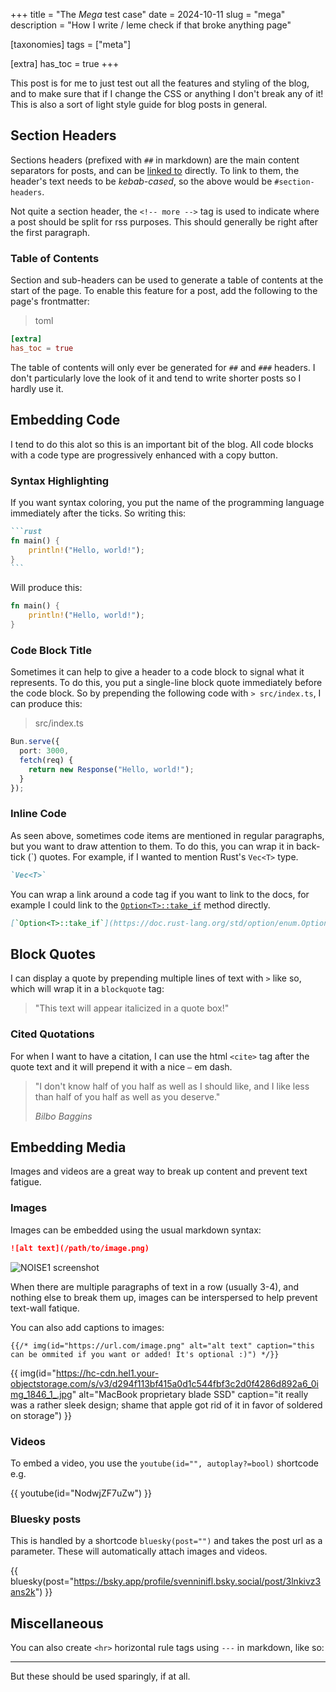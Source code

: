 +++
title = "The *Mega* test case"
date = 2024-10-11
slug = "mega"
description = "How I write / leme check if that broke anything page"

[taxonomies]
tags = ["meta"]

[extra]
has_toc = true
+++

This post is for me to just test out all the features and styling of the blog, and to
make sure that if I change the CSS or anything I don't break any of it! This is also a
sort of light style guide for blog posts in general.

<!-- more -->

## Section Headers

Sections headers (prefixed with `##` in markdown) are the main content separators for posts, and
can be [linked to](#section-headers) directly. To link to them, the header's text needs to be
*kebab-cased*, so the above would be `#section-headers`.

Not quite a section header, the `<!-- more -->` tag is used to indicate where a post should be split for rss purposes. This should generally be right after the first paragraph.

### Table of Contents

Section and sub-headers can be used to generate a table of contents at the start of the page. To
enable this feature for a post, add the following to the page's frontmatter:

> toml
```toml
[extra]
has_toc = true
```

The table of contents will only ever be generated for `##` and `###` headers. I don't particularly love the look of it and tend to write shorter posts so I hardly use it.

## Embedding Code

I tend to do this alot so this is an important bit of the blog. All code blocks with a code type are progressively enhanced with a copy button.

### Syntax Highlighting

If you want syntax coloring, you put the name of the programming language immediately after the ticks.
So writing this:

~~~md
```rust
fn main() {
    println!("Hello, world!");
}
```
~~~

Will produce this:

```rust
fn main() {
    println!("Hello, world!");
}
```

### Code Block Title

Sometimes it can help to give a header to a code block to signal what it represents. To do this, you put
a single-line block quote immediately before the code block. So by prepending the following code with
`> src/index.ts`, I can produce this:

> src/index.ts
```ts
Bun.serve({
  port: 3000,
  fetch(req) {
    return new Response("Hello, world!");
  }
});
```

### Inline Code

As seen above, sometimes code items are mentioned in regular paragraphs, but you want to
draw attention to them. To do this, you can wrap it in back-tick (\`) quotes. For
example, if I wanted to mention Rust's `Vec<T>` type.

```md
`Vec<T>`
```

You can wrap a link around a code tag if you want to link to the docs, for example I could
link to the [`Option<T>::take_if`](https://doc.rust-lang.org/std/option/enum.Option.html#method.take_if)
method directly.

```md
[`Option<T>::take_if`](https://doc.rust-lang.org/std/option/enum.Option.html#method.take_if)
```

## Block Quotes

I can display a quote by prepending multiple lines of text with `>` like so, which will
wrap it in a `blockquote` tag:

> "This text will appear italicized in a quote box!"

### Cited Quotations

For when I want to have a citation, I can use the html `<cite>` tag after the quote text and it
will prepend it with a nice `—` em dash.

> "I don't know half of you half as well as I should like, and I like less than half of you half
> as well as you deserve."
>
> <cite>Bilbo Baggins</cite>

## Embedding Media

Images and videos are a great way to break up content and prevent text fatigue.

### Images

Images can be embedded using the usual markdown syntax:

```md
![alt text](/path/to/image.png)
```

![NOISE1 screenshot](https://img.itch.zone/aW1hZ2UvNTU2NDU0LzI5MTYzNzgucG5n/original/6GRlJM.png)

When there are multiple paragraphs of text in a row (usually 3-4), and nothing else to break
them up, images can be interspersed to help prevent text-wall fatique.

You can also add captions to images:

```terra
{{/* img(id="https://url.com/image.png" alt="alt text" caption="this can be ommited if you want or added! It's optional :)") */}}
```

{{ img(id="https://hc-cdn.hel1.your-objectstorage.com/s/v3/d294f113bf415a0d1c544fbf3c2d0f4286d892a6_0img_1846_1_.jpg" alt="MacBook proprietary blade SSD" caption="it really was a rather sleek design; shame that apple got rid of it in favor of soldered on storage") }}

### Videos

To embed a video, you use the `youtube(id="", autoplay?=bool)` shortcode e.g.

{{ youtube(id="NodwjZF7uZw") }}

### Bluesky posts

This is handled by a shortcode `bluesky(post="")` and takes the post url as a parameter. These will automatically attach images and videos.

{{ bluesky(post="https://bsky.app/profile/svenninifl.bsky.social/post/3lnkivz3ans2k") }}

## Miscellaneous

You can also create `<hr>` horizontal rule tags using `---` in markdown, like so:

---

But these should be used sparingly, if at all.
